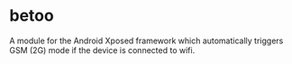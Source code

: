 betoo
=====

A module for the Android Xposed framework which automatically triggers GSM (2G) mode if the device is connected to wifi.
